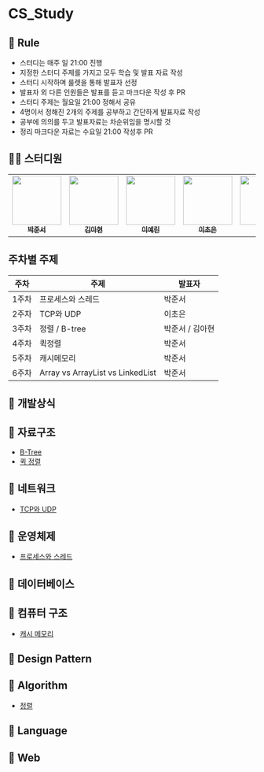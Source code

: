 # CS_Study

## 🌳 Rule
- 스터디는 매주 일 21:00 진행
- 지정한 스터디 주제를 가지고 모두 학습 및 발표 자료 작성
- 스터디 시작하며 룰렛을 통해 발표자 선정
- 발표자 외 다른 인원들은 발표를 듣고 마크다운 작성 후 PR
- 스터디 주제는 월요일 21:00 정해서 공유
- 4명이서 정해진 2개의 주제를 공부하고 간단하게 발표자료 작성
- 공부에 의의를 두고 발표자료는 차순위임을 명시할 것
- 정리 마크다운 자료는 수요일 21:00 작성후 PR


## 👨‍💻 스터디원
<table>
<tr>
    <td align="center"><a href="https://github.com/HoyiTT"><img src="https://avatars.githubusercontent.com/u/50609962?v=4?s=100" width="100px;" alt=""/><br /><sub><b>박준서</b></sub></a><br /></td>
    <td align="center"><a href="https://github.com/zlzzlzz2l"><img src="https://avatars.githubusercontent.com/u/48669011?v=4?s=100" width="100px;" alt=""/><br /><sub><b>김아현</b></sub></a><br /></td>
    <td align="center"><a href="https://github.com/seolyee"><img src="https://avatars.githubusercontent.com/u/60960108?v=4?v=4?s=100" width="100px;" alt=""/><br /><sub><b>이예린</b></sub></a><br /></td>
    <td align="center"><a href="https://github.com/ChoEun0"><img src="https://avatars.githubusercontent.com/u/114717619?v=4?v=4?s=100" width="100px;" alt=""/><br /><sub><b>이초은</b></sub></a><br /></td>
    <td align="center"><a href="https://github.com/"><img src="" width="100px;" alt=""/><br /><sub><b></b></sub></a><br /></td>
  </tr>
</table>

## 주차별 주제
|주차|주제| 발표자 |
|------|---|-----|
|1주차|프로세스와 스레드| 박준서 |
|2주차|TCP와 UDP| 이초은 |
|3주차|정렬 / B-tree| 박준서 / 김아현 |
|4주차|퀵정렬| 박준서 |
|5주차|캐시메모리|박준서|
|6주차|Array vs ArrayList vs LinkedList|박준서|





## 📌 개발상식





## 📌 자료구조
- [B-Tree]()
- [퀵 정렬](https://github.com/DiscoveryCS/CS_Study/blob/main/%EC%9E%90%EB%A3%8C%EA%B5%AC%EC%A1%B0/quick%20sort.md)


## 📌 네트워크
- [TCP와 UDP](https://github.com/HoyiTT/CS_Study/blob/main/%EB%84%A4%ED%8A%B8%EC%9B%8C%ED%81%AC/TCP%EC%99%80%20UDP.md)
  

## 📌 운영체제
- [프로세스와 스레드](https://github.com/HoyiTT/CS_Study/blob/main/%EC%9A%B4%EC%98%81%EC%B2%B4%EC%A0%9C/%ED%94%84%EB%A1%9C%EC%84%B8%EC%8A%A4%EC%99%80%20%EC%8A%A4%EB%A0%88%EB%93%9C%20%EC%A0%95%EB%A6%AC.pdf)


## 📌 데이터베이스

## 📌 컴퓨터 구조
- [캐시 메모리](https://github.com/DiscoveryCS/CS_Study/blob/main/%EC%BB%B4%ED%93%A8%ED%84%B0%EA%B5%AC%EC%A1%B0/cache-memory.md)


## 📌 Design Pattern


## 📌 Algorithm
- [정렬]()



## 📌 Language


## 📌 Web
